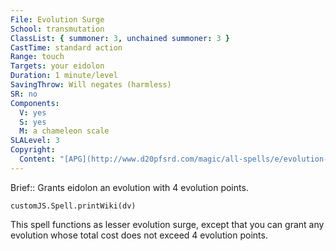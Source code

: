 ```yaml
---
File: Evolution Surge
School: transmutation
ClassList: { summoner: 3, unchained summoner: 3 }
CastTime: standard action
Range: touch
Targets: your eidolon
Duration: 1 minute/level
SavingThrow: Will negates (harmless)
SR: no
Components:
  V: yes
  S: yes
  M: a chameleon scale
SLALevel: 3
Copyright:
  Content: "[APG](http://www.d20pfsrd.com/magic/all-spells/e/evolution-surge)"
---
```

Brief:: Grants eidolon an evolution with 4 evolution points.

```dataviewjs
customJS.Spell.printWiki(dv)
```

This spell functions as lesser evolution surge, except that you can grant any evolution whose total cost does not exceed 4 evolution points.
